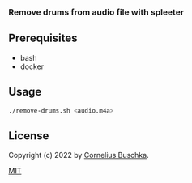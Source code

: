 ### Remove drums from audio file with spleeter

## Prerequisites

* bash
* docker

## Usage

```bash
./remove-drums.sh <audio.m4a>
```
## License

Copyright (c) 2022 by [Cornelius Buschka](https://github.com/cbuschka).

[MIT](./license.txt)
